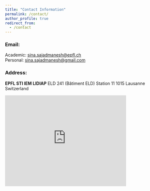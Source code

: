 ```yaml
---
title: "Contact Information"
permalink: /contact/
author_profile: true
redirect_from:
  - /contact
---
```


### Email:  
Academic: [sina.sajadmanesh@epfl.ch](mailto:sina.sajadmanesh@epfl.ch)  
Personal: [sina.sajadmanesh@gmail.com](mailto:sina.sajadmanesh@gmail.com)

### Address:  
**EPFL STI IEM LIDIAP**
ELD 241 (Bâtiment ELD)
Station 11
1015 Lausanne
Switzerland  

<!-- <iframe src="https://www.google.com/maps/embed?pb=!1m18!1m12!1m3!1d2766.0766458284797!2d7.082254315095999!3d46.10937969818228!2m3!1f0!2f0!3f0!3m2!1i1024!2i768!4f13.1!3m3!1m2!1s0x478ec8341cff7c53%3A0x686ab6eb2f7231d7!2sIdiap%20Research%20Institute!5e0!3m2!1sen!2sch!4v1570653667719!5m2!1sen!2sch" width="400" height="300" frameborder="0" style="border:0;" allowfullscreen=""></iframe> -->

<iframe src="https://www.google.com/maps/embed?pb=!1m18!1m12!1m3!1d2745.442031368658!2d6.559694494411613!3d46.51915418795388!2m3!1f0!2f0!3f0!3m2!1i1024!2i768!4f13.1!3m3!1m2!1s0x478c30fdaf6a9373%3A0x4685cb89f017f16!2sStation%2011%2C%201015%20Lausanne!5e0!3m2!1sen!2sch!4v1681808102189!5m2!1sen!2sch" width="400" height="300" style="border:0;" allowfullscreen="" loading="lazy" referrerpolicy="no-referrer-when-downgrade"></iframe>
